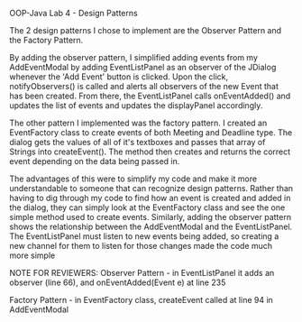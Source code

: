 OOP-Java Lab 4 - Design Patterns

The 2 design patterns I chose to implement are the Observer Pattern and the Factory Pattern. 

By adding the observer pattern, I simplified adding events from my AddEventModal by adding EventListPanel as an observer of the JDialog whenever the 'Add Event' button is clicked. Upon the click, notifyObservers() is called and alerts all observers of the new Event that has been created. From there, the EventListPanel calls onEventAdded() and updates the list of events and updates the displayPanel accordingly.

The other pattern I implemented was the factory pattern. I created an EventFactory class to create events of both Meeting and Deadline type. The dialog gets the values of all of it's textboxes and passes that array of Strings into createEvent(). The method then creates and returns the correct event depending on the data being passed in.

The advantages of this were to simplify my code and make it more understandable to someone that can recognize design patterns. Rather than having to dig through my code to find how an event is created and added in the dialog, they can simply look at the EventFactory class and see the one simple method used to create events. Similarly, adding the observer pattern shows the relationship between the AddEventModal and the EventListPanel. The EventListPanel must listen to new events being added, so creating a new channel for them to listen for those changes made the code much more simple

NOTE FOR REVIEWERS:
Observer Pattern - in EventListPanel it adds an observer (line 66), and onEventAdded(Event e) at line 235

Factory Pattern - in EventFactory class, createEvent called at line 94 in AddEventModal
